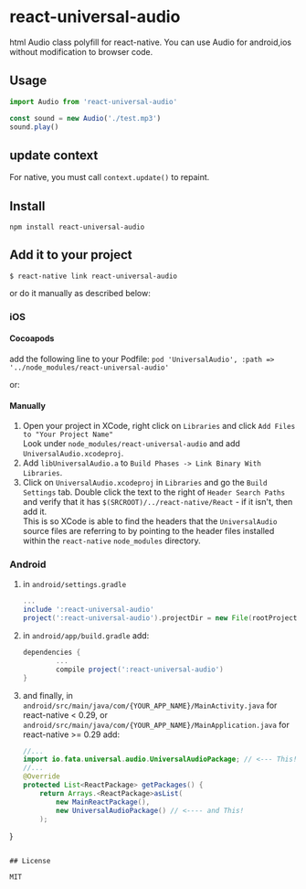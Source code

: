 react-universal-audio
==========

html Audio class polyfill for react-native.
You can use Audio for android,ios without modification to browser code.	

## Usage

```javascript
import Audio from 'react-universal-audio'

const sound = new Audio('./test.mp3')
sound.play()
```

## update context

For native, you must call `context.update()` to repaint.

## Install

`npm install react-universal-audio`

## Add it to your project

`$ react-native link react-universal-audio`

or do it manually as described below:

### iOS

#### Cocoapods

add the following line to your Podfile:
`pod 'UniversalAudio', :path => '../node_modules/react-universal-audio'`

or:

#### Manually

1. Open your project in XCode, right click on `Libraries` and click `Add Files to "Your Project Name"`	
	 Look under `node_modules/react-universal-audio` and add `UniversalAudio.xcodeproj`.
2. Add `libUniversalAudio.a` to `Build Phases -> Link Binary With Libraries`.
3. Click on `UniversalAudio.xcodeproj` in `Libraries` and go the `Build Settings` tab.
	 Double click the text to the right of `Header Search Paths`
	 and verify that it has `$(SRCROOT)/../react-native/React` - if it isn't, then add it.	
	 This is so XCode is able to find the headers that the `UniversalAudio` source files
	 are referring to by pointing to the header files
	 installed within the `react-native` `node_modules` directory.

### Android

1. in `android/settings.gradle`
	 ```gradle
	 ...
	 include ':react-universal-audio'
	 project(':react-universal-audio').projectDir = new File(rootProject.projectDir, '../node_modules/react-universal-audio/android')
	 ```

2. in `android/app/build.gradle` add:
	 ```gradle
	 dependencies {
			 ...
			 compile project(':react-universal-audio')
	 }
	 ```

3. and finally, in `android/src/main/java/com/{YOUR_APP_NAME}/MainActivity.java` for react-native < 0.29,
	 or `android/src/main/java/com/{YOUR_APP_NAME}/MainApplication.java` for react-native >= 0.29 add:
	 ```java
	 //...
	 import io.fata.universal.audio.UniversalAudioPackage; // <--- This!
	 //...
	 @Override
	 protected List<ReactPackage> getPackages() {
		 return Arrays.<ReactPackage>asList(
			 new MainReactPackage(),
			 new UniversalAudioPackage() // <---- and This!
		 );
}
```

## License

MIT
